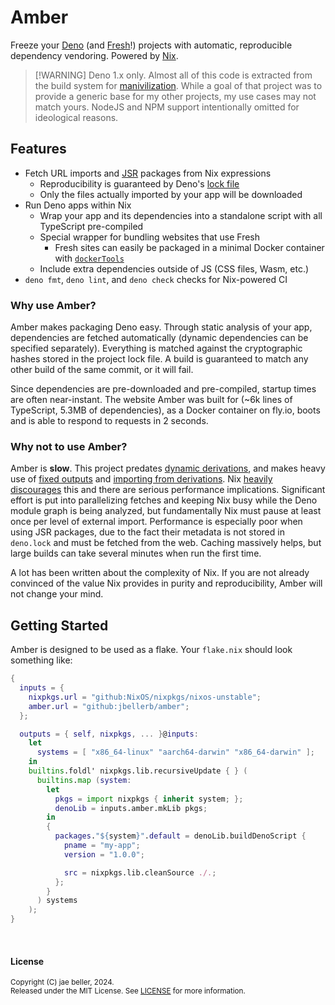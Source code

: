 # Amber

Freeze your [Deno](https://deno.com/) (and [Fresh](https://fresh.deno.dev/)!)
projects with automatic, reproducible dependency vendoring. Powered by
[Nix](https://nixos.org/).

> [!WARNING] Deno 1.x only. Almost all of this code is extracted from the build
> system for [manivilization](https://github.com/jbellerb/manivilization/).
> While a goal of that project was to provide a generic base for my other
> projects, my use cases may not match yours. NodeJS and NPM support
> intentionally omitted for ideological reasons.

## Features

- Fetch URL imports and [JSR](https://jsr.io/) packages from Nix expressions
  - Reproducibility is guaranteed by Deno's
    [lock file](https://docs.deno.com/runtime/fundamentals/modules/#integrity-checking-and-lock-files)
  - Only the files actually imported by your app will be downloaded
- Run Deno apps within Nix
  - Wrap your app and its dependencies into a standalone script with all
    TypeScript pre-compiled
  - Special wrapper for bundling websites that use Fresh
    - Fresh sites can easily be packaged in a minimal Docker container with
      [`dockerTools`](https://nixos.org/manual/nixpkgs/stable/#sec-pkgs-dockerTools)
  - Include extra dependencies outside of JS (CSS files, Wasm, etc.)
- `deno fmt`, `deno lint`, and `deno check` checks for Nix-powered CI

### Why use Amber?

Amber makes packaging Deno easy. Through static analysis of your app,
dependencies are fetched automatically (dynamic dependencies can be specified
separately). Everything is matched against the cryptographic hashes stored in
the project lock file. A build is guaranteed to match any other build of the
same commit, or it will fail.

Since dependencies are pre-downloaded and pre-compiled, startup times are often
near-instant. The website Amber was built for (~6k lines of TypeScript, 5.3MB of
dependencies), as a Docker container on fly.io, boots and is able to respond to
requests in 2 seconds.

### Why not to use Amber?

Amber is **slow**. This project predates
[dynamic derivations](https://github.com/NixOS/rfcs/blob/master/rfcs/0092-plan-dynamism.md),
and makes heavy use of
[fixed outputs](https://nix.dev/manual/nix/2.24/language/advanced-attributes.html#adv-attr-outputHash)
and
[importing from derivations](https://nix.dev/manual/nix/2.26/language/import-from-derivation).
Nix [heavily discourages](https://github.com/NixOS/nix/issues/2270) this and
there are serious performance implications. Significant effort is put into
parallelizing fetches and keeping Nix busy while the Deno module graph is being
analyzed, but fundamentally Nix must pause at least once per level of external
import. Performance is especially poor when using JSR packages, due to the fact
their metadata is not stored in `deno.lock` and must be fetched from the web.
Caching massively helps, but large builds can take several minutes when run the
first time.

A lot has been written about the complexity of Nix. If you are not already
convinced of the value Nix provides in purity and reproducibility, Amber will
not change your mind.

## Getting Started

Amber is designed to be used as a flake. Your `flake.nix` should look something
like:

```nix
{
  inputs = {
    nixpkgs.url = "github:NixOS/nixpkgs/nixos-unstable";
    amber.url = "github:jbellerb/amber";
  };

  outputs = { self, nixpkgs, ... }@inputs:
    let
      systems = [ "x86_64-linux" "aarch64-darwin" "x86_64-darwin" ];
    in
    builtins.foldl' nixpkgs.lib.recursiveUpdate { } (
      builtins.map (system:
        let
          pkgs = import nixpkgs { inherit system; };
          denoLib = inputs.amber.mkLib pkgs;
        in
        {
          packages."${system}".default = denoLib.buildDenoScript {
            pname = "my-app";
            version = "1.0.0";

            src = nixpkgs.lib.cleanSource ./.;
          };
        }
      ) systems
    );
}
```

<br />

#### License

<sup>
Copyright (C) jae beller, 2024.
</sup>
<br />
<sup>
Released under the MIT License. See <a href="LICENSE">LICENSE</a> for more information.
</sup>
